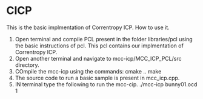 # CICP
This is the basic implmentation of Correntropy ICP.
How to use it.

1) Open terminal and compile PCL present in the folder libraries/pcl using the basic instructions of pcl. This pcl contains our implmentation of Correntropy ICP.
2) Open another terminal and navigate to mcc-icp/MCC_ICP_PCL/src directory.
3) COmpile the mcc-icp using the commands:
      cmake ..
      make 
4) The source code to run a basic sample is present in mcc_icp.cpp.
5) IN terminal type the following to run the mcc-cip.
       ./mcc-icp bunny01.ocd 1
       
